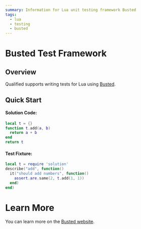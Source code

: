 ```yaml
---
summary: Information for Lua unit testing framework Busted
tags:
  - lua
  - testing
  - busted
---
```


# Busted Test Framework

## Overview

Qualified supports writing tests for Lua using [Busted][1].

## Quick Start

#### Solution Code:

```lua
local t = {}
function t.add(a, b)
  return a + b
end
return t
```

#### Test Fixture:

```lua
local t = require 'solution'
describe("add", function()
  it("should add numbers", function()
    assert.are.same(2, t.add(1, 1))
  end)
end)
```

# Learn More

You can learn more on the [Busted website][1].

[1]: https://olivinelabs.com/busted/
